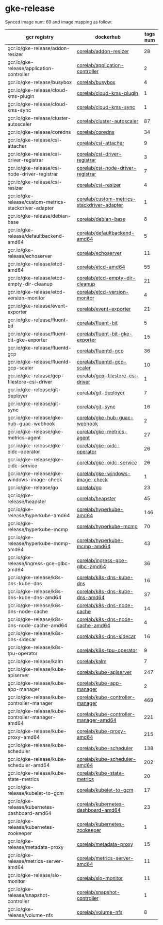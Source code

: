 # gke-release


Synced image num: 60 and image mapping as follow:



|  gcr registry | dockerhub | tags num |
|-------------- | -------------- | -------------- | 
| gcr.io/gke-release/addon-resizer | [corelab/addon-resizer](https://hub.docker.com/r/corelab/addon-resizer) | 28 | 
| gcr.io/gke-release/application-controller | [corelab/application-controller](https://hub.docker.com/r/corelab/application-controller) | 2 | 
| gcr.io/gke-release/busybox | [corelab/busybox](https://hub.docker.com/r/corelab/busybox) | 4 | 
| gcr.io/gke-release/cloud-kms-plugin | [corelab/cloud-kms-plugin](https://hub.docker.com/r/corelab/cloud-kms-plugin) | 1 | 
| gcr.io/gke-release/cloud-kms-sync | [corelab/cloud-kms-sync](https://hub.docker.com/r/corelab/cloud-kms-sync) | 1 | 
| gcr.io/gke-release/cluster-autoscaler | [corelab/cluster-autoscaler](https://hub.docker.com/r/corelab/cluster-autoscaler) | 87 | 
| gcr.io/gke-release/coredns | [corelab/coredns](https://hub.docker.com/r/corelab/coredns) | 34 | 
| gcr.io/gke-release/csi-attacher | [corelab/csi-attacher](https://hub.docker.com/r/corelab/csi-attacher) | 9 | 
| gcr.io/gke-release/csi-driver-registrar | [corelab/csi-driver-registrar](https://hub.docker.com/r/corelab/csi-driver-registrar) | 3 | 
| gcr.io/gke-release/csi-node-driver-registrar | [corelab/csi-node-driver-registrar](https://hub.docker.com/r/corelab/csi-node-driver-registrar) | 7 | 
| gcr.io/gke-release/csi-resizer | [corelab/csi-resizer](https://hub.docker.com/r/corelab/csi-resizer) | 4 | 
| gcr.io/gke-release/custom-metrics-stackdriver-adapter | [corelab/custom-metrics-stackdriver-adapter](https://hub.docker.com/r/corelab/custom-metrics-stackdriver-adapter) | 1 | 
| gcr.io/gke-release/debian-base | [corelab/debian-base](https://hub.docker.com/r/corelab/debian-base) | 8 | 
| gcr.io/gke-release/defaultbackend-amd64 | [corelab/defaultbackend-amd64](https://hub.docker.com/r/corelab/defaultbackend-amd64) | 5 | 
| gcr.io/gke-release/echoserver | [corelab/echoserver](https://hub.docker.com/r/corelab/echoserver) | 11 | 
| gcr.io/gke-release/etcd-amd64 | [corelab/etcd-amd64](https://hub.docker.com/r/corelab/etcd-amd64) | 55 | 
| gcr.io/gke-release/etcd-empty-dir-cleanup | [corelab/etcd-empty-dir-cleanup](https://hub.docker.com/r/corelab/etcd-empty-dir-cleanup) | 21 | 
| gcr.io/gke-release/etcd-version-monitor | [corelab/etcd-version-monitor](https://hub.docker.com/r/corelab/etcd-version-monitor) | 4 | 
| gcr.io/gke-release/event-exporter | [corelab/event-exporter](https://hub.docker.com/r/corelab/event-exporter) | 21 | 
| gcr.io/gke-release/fluent-bit | [corelab/fluent-bit](https://hub.docker.com/r/corelab/fluent-bit) | 5 | 
| gcr.io/gke-release/fluent-bit-gke-exporter | [corelab/fluent-bit-gke-exporter](https://hub.docker.com/r/corelab/fluent-bit-gke-exporter) | 15 | 
| gcr.io/gke-release/fluentd-gcp | [corelab/fluentd-gcp](https://hub.docker.com/r/corelab/fluentd-gcp) | 36 | 
| gcr.io/gke-release/fluentd-gcp-scaler | [corelab/fluentd-gcp-scaler](https://hub.docker.com/r/corelab/fluentd-gcp-scaler) | 10 | 
| gcr.io/gke-release/gcp-filestore-csi-driver | [corelab/gcp-filestore-csi-driver](https://hub.docker.com/r/corelab/gcp-filestore-csi-driver) | 1 | 
| gcr.io/gke-release/git-deployer | [corelab/git-deployer](https://hub.docker.com/r/corelab/git-deployer) | 7 | 
| gcr.io/gke-release/git-sync | [corelab/git-sync](https://hub.docker.com/r/corelab/git-sync) | 16 | 
| gcr.io/gke-release/gke-hub-guac-webhook | [corelab/gke-hub-guac-webhook](https://hub.docker.com/r/corelab/gke-hub-guac-webhook) | 2 | 
| gcr.io/gke-release/gke-metrics-agent | [corelab/gke-metrics-agent](https://hub.docker.com/r/corelab/gke-metrics-agent) | 27 | 
| gcr.io/gke-release/gke-oidc-operator | [corelab/gke-oidc-operator](https://hub.docker.com/r/corelab/gke-oidc-operator) | 26 | 
| gcr.io/gke-release/gke-oidc-service | [corelab/gke-oidc-service](https://hub.docker.com/r/corelab/gke-oidc-service) | 26 | 
| gcr.io/gke-release/gke-windows-image-check | [corelab/gke-windows-image-check](https://hub.docker.com/r/corelab/gke-windows-image-check) | 1 | 
| gcr.io/gke-release/go | [corelab/go](https://hub.docker.com/r/corelab/go) | 23 | 
| gcr.io/gke-release/heapster | [corelab/heapster](https://hub.docker.com/r/corelab/heapster) | 45 | 
| gcr.io/gke-release/hyperkube-amd64 | [corelab/hyperkube-amd64](https://hub.docker.com/r/corelab/hyperkube-amd64) | 146 | 
| gcr.io/gke-release/hyperkube-mcmp | [corelab/hyperkube-mcmp](https://hub.docker.com/r/corelab/hyperkube-mcmp) | 70 | 
| gcr.io/gke-release/hyperkube-mcmp-amd64 | [corelab/hyperkube-mcmp-amd64](https://hub.docker.com/r/corelab/hyperkube-mcmp-amd64) | 43 | 
| gcr.io/gke-release/ingress-gce-glbc-amd64 | [corelab/ingress-gce-glbc-amd64](https://hub.docker.com/r/corelab/ingress-gce-glbc-amd64) | 36 | 
| gcr.io/gke-release/k8s-dns-kube-dns | [corelab/k8s-dns-kube-dns](https://hub.docker.com/r/corelab/k8s-dns-kube-dns) | 16 | 
| gcr.io/gke-release/k8s-dns-kube-dns-amd64 | [corelab/k8s-dns-kube-dns-amd64](https://hub.docker.com/r/corelab/k8s-dns-kube-dns-amd64) | 37 | 
| gcr.io/gke-release/k8s-dns-node-cache | [corelab/k8s-dns-node-cache](https://hub.docker.com/r/corelab/k8s-dns-node-cache) | 14 | 
| gcr.io/gke-release/k8s-dns-node-cache-amd64 | [corelab/k8s-dns-node-cache-amd64](https://hub.docker.com/r/corelab/k8s-dns-node-cache-amd64) | 4 | 
| gcr.io/gke-release/k8s-dns-sidecar | [corelab/k8s-dns-sidecar](https://hub.docker.com/r/corelab/k8s-dns-sidecar) | 16 | 
| gcr.io/gke-release/k8s-tpu-operator | [corelab/k8s-tpu-operator](https://hub.docker.com/r/corelab/k8s-tpu-operator) | 9 | 
| gcr.io/gke-release/kalm | [corelab/kalm](https://hub.docker.com/r/corelab/kalm) | 7 | 
| gcr.io/gke-release/kube-apiserver | [corelab/kube-apiserver](https://hub.docker.com/r/corelab/kube-apiserver) | 247 | 
| gcr.io/gke-release/kube-app-manager | [corelab/kube-app-manager](https://hub.docker.com/r/corelab/kube-app-manager) | 2 | 
| gcr.io/gke-release/kube-controller-manager | [corelab/kube-controller-manager](https://hub.docker.com/r/corelab/kube-controller-manager) | 469 | 
| gcr.io/gke-release/kube-controller-manager-amd64 | [corelab/kube-controller-manager-amd64](https://hub.docker.com/r/corelab/kube-controller-manager-amd64) | 221 | 
| gcr.io/gke-release/kube-proxy-amd64 | [corelab/kube-proxy-amd64](https://hub.docker.com/r/corelab/kube-proxy-amd64) | 215 | 
| gcr.io/gke-release/kube-scheduler | [corelab/kube-scheduler](https://hub.docker.com/r/corelab/kube-scheduler) | 138 | 
| gcr.io/gke-release/kube-scheduler-amd64 | [corelab/kube-scheduler-amd64](https://hub.docker.com/r/corelab/kube-scheduler-amd64) | 202 | 
| gcr.io/gke-release/kube-state-metrics | [corelab/kube-state-metrics](https://hub.docker.com/r/corelab/kube-state-metrics) | 20 | 
| gcr.io/gke-release/kubelet-to-gcm | [corelab/kubelet-to-gcm](https://hub.docker.com/r/corelab/kubelet-to-gcm) | 17 | 
| gcr.io/gke-release/kubernetes-dashboard-amd64 | [corelab/kubernetes-dashboard-amd64](https://hub.docker.com/r/corelab/kubernetes-dashboard-amd64) | 23 | 
| gcr.io/gke-release/kubernetes-zookeeper | [corelab/kubernetes-zookeeper](https://hub.docker.com/r/corelab/kubernetes-zookeeper) | 1 | 
| gcr.io/gke-release/metadata-proxy | [corelab/metadata-proxy](https://hub.docker.com/r/corelab/metadata-proxy) | 15 | 
| gcr.io/gke-release/metrics-server-amd64 | [corelab/metrics-server-amd64](https://hub.docker.com/r/corelab/metrics-server-amd64) | 11 | 
| gcr.io/gke-release/slo-monitor | [corelab/slo-monitor](https://hub.docker.com/r/corelab/slo-monitor) | 11 | 
| gcr.io/gke-release/snapshot-controller | [corelab/snapshot-controller](https://hub.docker.com/r/corelab/snapshot-controller) | 1 | 
| gcr.io/gke-release/volume-nfs | [corelab/volume-nfs](https://hub.docker.com/r/corelab/volume-nfs) | 8 | 

